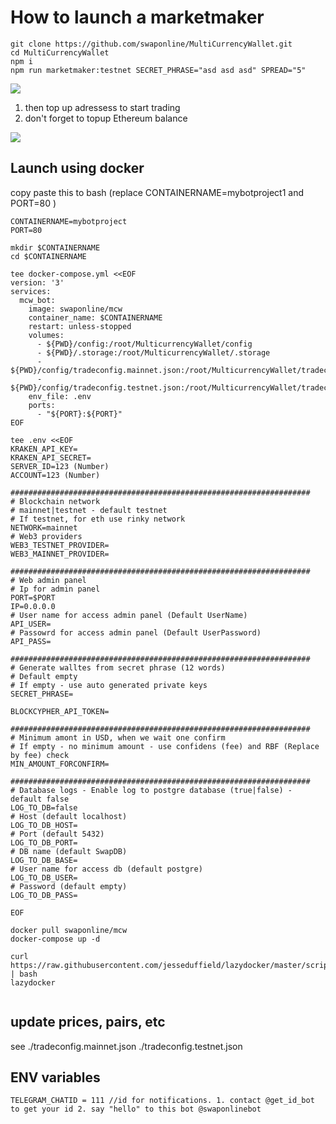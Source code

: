 # How to launch a marketmaker

```
git clone https://github.com/swaponline/MultiCurrencyWallet.git
cd MultiCurrencyWallet
npm i 
npm run marketmaker:testnet SECRET_PHRASE="asd asd asd" SPREAD="5"

```
![](https://screenshots.wpmix.net/putty_3ISF58oZz8jfJwFuyyMFpfocPTBR7aC4.png)

1. then top up adressess to start trading
2. don't forget to topup Ethereum balance

![](https://screenshots.wpmix.net/chrome_VfMLfx2KBVUIxaGsQ6ECBEKUq2VMF7Ag.png)

## Launch using docker
copy paste this to bash (replace CONTAINERNAME=mybotproject1 and PORT=80 )

```
CONTAINERNAME=mybotproject
PORT=80 

mkdir $CONTAINERNAME
cd $CONTAINERNAME

tee docker-compose.yml <<EOF
version: '3'
services:
  mcw_bot:
    image: swaponline/mcw
    container_name: $CONTAINERNAME
    restart: unless-stopped
    volumes:
      - ${PWD}/config:/root/MulticurrencyWallet/config
      - ${PWD}/.storage:/root/MulticurrencyWallet/.storage
      - ${PWD}/config/tradeconfig.mainnet.json:/root/MulticurrencyWallet/tradeconfig.mainnet.json
      - ${PWD}/config/tradeconfig.testnet.json:/root/MulticurrencyWallet/tradeconfig.testnet.json    
    env_file: .env
    ports:
      - "${PORT}:${PORT}"
EOF

tee .env <<EOF
KRAKEN_API_KEY=
KRAKEN_API_SECRET=
SERVER_ID=123 (Number)
ACCOUNT=123 (Number)

###################################################################
# Blockchain network
# mainnet|testnet - default testnet
# If testnet, for eth use rinky network
NETWORK=mainnet
# Web3 providers
WEB3_TESTNET_PROVIDER=
WEB3_MAINNET_PROVIDER=

###################################################################
# Web admin panel
# Ip for admin panel
PORT=$PORT
IP=0.0.0.0
# User name for access admin panel (Default UserName)
API_USER=
# Passowrd for access admin panel (Default UserPassword)
API_PASS=

###################################################################
# Generate walltes from secret phrase (12 words)
# Default empty
# If empty - use auto generated private keys
SECRET_PHRASE=

BLOCKCYPHER_API_TOKEN=

###################################################################
# Minimum amont in USD, when we wait one confirm
# If empty - no minimum amount - use confidens (fee) and RBF (Replace by fee) check
MIN_AMOUNT_FORCONFIRM=

###################################################################
# Database logs - Enable log to postgre database (true|false) - default false
LOG_TO_DB=false
# Host (default localhost)
LOG_TO_DB_HOST=
# Port (default 5432)
LOG_TO_DB_PORT=
# DB name (default SwapDB)
LOG_TO_DB_BASE=
# User name for access db (default postgre)
LOG_TO_DB_USER=
# Password (default empty)
LOG_TO_DB_PASS=

EOF

docker pull swaponline/mcw
docker-compose up -d 

curl https://raw.githubusercontent.com/jesseduffield/lazydocker/master/scripts/install_update_linux.sh | bash
lazydocker 
 

```

## update prices, pairs, etc 
see ./tradeconfig.mainnet.json
./tradeconfig.testnet.json


## ENV variables
```
TELEGRAM_CHATID = 111 //id for notifications. 1. contact @get_id_bot to get your id 2. say "hello" to this bot @swaponlinebot 
```
